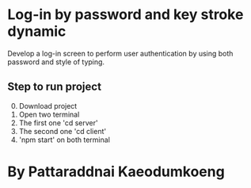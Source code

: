 # Log-in by password and key stroke dynamic
Develop a log-in screen to perform user authentication by using both password and style of typing.

## Step to run project
0. Download project
1. Open two terminal
2. The first one 'cd server'
3. The second one 'cd client'
4. 'npm start' on both terminal

# By Pattaraddnai Kaeodumkoeng


